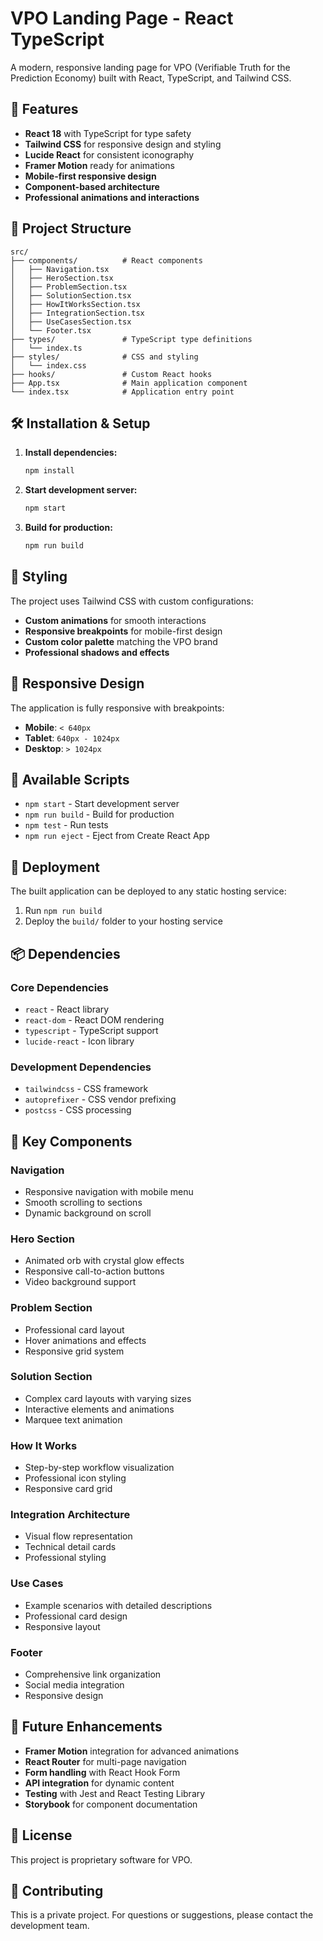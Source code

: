 # VPO Landing Page - React TypeScript

A modern, responsive landing page for VPO (Verifiable Truth for the Prediction Economy) built with React, TypeScript, and Tailwind CSS.

## 🚀 Features

- **React 18** with TypeScript for type safety
- **Tailwind CSS** for responsive design and styling
- **Lucide React** for consistent iconography
- **Framer Motion** ready for animations
- **Mobile-first responsive design**
- **Component-based architecture**
- **Professional animations and interactions**

## 📁 Project Structure

```
src/
├── components/          # React components
│   ├── Navigation.tsx
│   ├── HeroSection.tsx
│   ├── ProblemSection.tsx
│   ├── SolutionSection.tsx
│   ├── HowItWorksSection.tsx
│   ├── IntegrationSection.tsx
│   ├── UseCasesSection.tsx
│   └── Footer.tsx
├── types/               # TypeScript type definitions
│   └── index.ts
├── styles/              # CSS and styling
│   └── index.css
├── hooks/               # Custom React hooks
├── App.tsx              # Main application component
└── index.tsx            # Application entry point
```

## 🛠️ Installation & Setup

1. **Install dependencies:**
   ```bash
   npm install
   ```

2. **Start development server:**
   ```bash
   npm start
   ```

3. **Build for production:**
   ```bash
   npm run build
   ```

## 🎨 Styling

The project uses Tailwind CSS with custom configurations:

- **Custom animations** for smooth interactions
- **Responsive breakpoints** for mobile-first design
- **Custom color palette** matching the VPO brand
- **Professional shadows and effects**

## 📱 Responsive Design

The application is fully responsive with breakpoints:
- **Mobile**: `< 640px`
- **Tablet**: `640px - 1024px`
- **Desktop**: `> 1024px`

## 🔧 Available Scripts

- `npm start` - Start development server
- `npm run build` - Build for production
- `npm test` - Run tests
- `npm run eject` - Eject from Create React App

## 🚀 Deployment

The built application can be deployed to any static hosting service:

1. Run `npm run build`
2. Deploy the `build/` folder to your hosting service

## 📦 Dependencies

### Core Dependencies
- `react` - React library
- `react-dom` - React DOM rendering
- `typescript` - TypeScript support
- `lucide-react` - Icon library

### Development Dependencies
- `tailwindcss` - CSS framework
- `autoprefixer` - CSS vendor prefixing
- `postcss` - CSS processing

## 🎯 Key Components

### Navigation
- Responsive navigation with mobile menu
- Smooth scrolling to sections
- Dynamic background on scroll

### Hero Section
- Animated orb with crystal glow effects
- Responsive call-to-action buttons
- Video background support

### Problem Section
- Professional card layout
- Hover animations and effects
- Responsive grid system

### Solution Section
- Complex card layouts with varying sizes
- Interactive elements and animations
- Marquee text animation

### How It Works
- Step-by-step workflow visualization
- Professional icon styling
- Responsive card grid

### Integration Architecture
- Visual flow representation
- Technical detail cards
- Professional styling

### Use Cases
- Example scenarios with detailed descriptions
- Professional card design
- Responsive layout

### Footer
- Comprehensive link organization
- Social media integration
- Responsive design

## 🔮 Future Enhancements

- **Framer Motion** integration for advanced animations
- **React Router** for multi-page navigation
- **Form handling** with React Hook Form
- **API integration** for dynamic content
- **Testing** with Jest and React Testing Library
- **Storybook** for component documentation

## 📄 License

This project is proprietary software for VPO.

## 🤝 Contributing

This is a private project. For questions or suggestions, please contact the development team.

